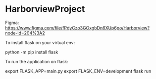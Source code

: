 # HarborviewProject
Figma: https://www.figma.com/file/fPdyCzo3GOxgbDn6XUp6po/Harborview?node-id=204%3A2

To install flask on your virtual env:

python -m pip install flask


To run the application on flask:

export FLASK_APP=main.py
export FLASK_ENV=development
flask run
